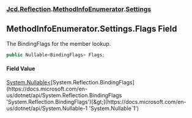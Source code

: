 ### [Jcd.Reflection](Jcd_Reflection.md 'Jcd.Reflection').[MethodInfoEnumerator](Jcd_Reflection_MethodInfoEnumerator.md 'Jcd.Reflection.MethodInfoEnumerator').[Settings](Jcd_Reflection_MethodInfoEnumerator_Settings.md 'Jcd.Reflection.MethodInfoEnumerator.Settings')
## MethodInfoEnumerator.Settings.Flags Field
The BindingFlags for the member lookup.  
```csharp
public Nullable<BindingFlags> Flags;
```
#### Field Value
[System.Nullable&lt;](https://docs.microsoft.com/en-us/dotnet/api/System.Nullable-1 'System.Nullable`1')[System.Reflection.BindingFlags](https://docs.microsoft.com/en-us/dotnet/api/System.Reflection.BindingFlags 'System.Reflection.BindingFlags')[&gt;](https://docs.microsoft.com/en-us/dotnet/api/System.Nullable-1 'System.Nullable`1')
